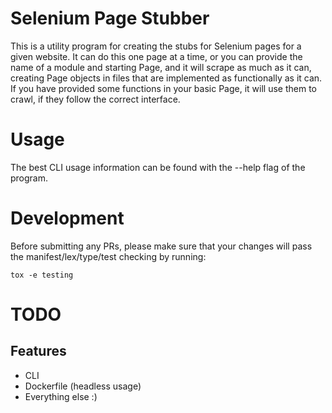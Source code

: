 Selenium Page Stubber
=====================
This is a utility program for creating the stubs for Selenium pages for
a given website.  It can do this one page at a time, or you can provide
the name of a module and starting Page, and it will scrape as much as
it can, creating Page objects in files that are implemented as
functionally as it can.  If you have provided some functions in your
basic Page, it will use them to crawl, if they follow the correct
interface.

Usage
=====
The best CLI usage information can be found with the --help flag of the
program.

Development
===========
Before submitting any PRs, please make sure that your changes will pass the manifest/lex/type/test checking by running:
```
tox -e testing
```

TODO
====
Features
--------
- CLI
- Dockerfile (headless usage)
- Everything else :)
